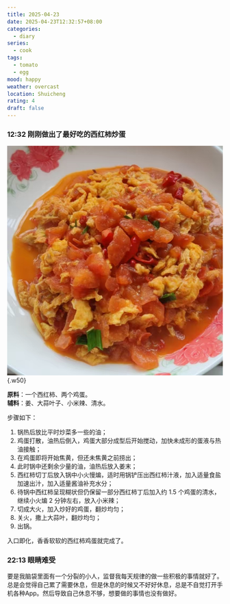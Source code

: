 ```yaml
---
title: 2025-04-23
date: 2025-04-23T12:32:57+08:00
categories:
  - diary
series:
  - cook
tags:
  - tomato
  - egg
mood: happy
weather: overcast
location: Shuicheng
rating: 4
draft: false
---
```


### 12:32 刚刚做出了最好吃的西红柿炒蛋

![最好吃的西红柿炒蛋](../../../../static/images/diary/最好吃的西红柿炒蛋.png)
{.w50}

**原料**：一个西红柿、两个鸡蛋。  
**辅料**：姜、大蒜叶子、小米辣、清水。

步骤如下：
1. 锅热后放比平时炒菜多一些的油；
2. 鸡蛋打散，油热后倒入，鸡蛋大部分成型后开始搅动，加快未成形的蛋液与热油接触；
3. 在鸡蛋即将开始焦黄，但还未焦黄之前捞出；
4. 此时锅中还剩余少量的油，油热后放入姜末；
5. 西红柿切丁后放入锅中小火慢煸，适时用锅铲压出西红柿汁液，加入适量食盐加速出汁，加入适量酱油补充水分；
6. 待锅中西红柿呈现糊状但仍保留一部分西红柿丁后加入约 1.5 个鸡蛋的清水，继续小火煸 2 分钟左右，放入小米辣；
7. 切成大火，加入炒好的鸡蛋，翻炒均匀；
8. 关火，撒上大蒜叶，翻炒均匀；
9. 出锅。

入口即化，香香软软的西红柿鸡蛋就完成了。


### 22:13 眼睛难受

要是我脑袋里面有一个分裂的小人，监督我每天规律的做一些积极的事情就好了。总是会觉得自己累了需要休息，但是休息的时候又不好好休息，总是不自觉打开手机各种App。然后导致自己休息不够，想要做的事情也没有做好。